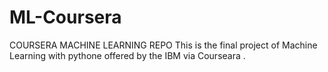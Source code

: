 # ML-Coursera
COURSERA MACHINE LEARNING REPO
This is the final project of Machine Learning with pythone offered by the IBM via Courseara .
